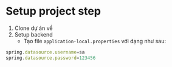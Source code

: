 # Setup project step
1. Clone dự án về
2. Setup backend
   - Tạo file `application-local.properties` với dạng như sau:
```javascript
spring.datasource.username=sa
spring.datasource.password=123456
